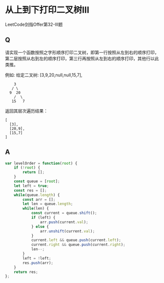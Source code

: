 # 从上到下打印二叉树III
LeetCode剑指Offer第32-III题

## Q
请实现一个函数按照之字形顺序打印二叉树，即第一行按照从左到右的顺序打印，第二层按照从右到左的顺序打印，第三行再按照从左到右的顺序打印，其他行以此类推。

例如:
给定二叉树: [3,9,20,null,null,15,7],
```
    3
   / \
  9  20
    /  \
   15   7
```

返回其层次遍历结果：
```
[
  [3],
  [20,9],
  [15,7]
]
```

## A
```javascript
var levelOrder = function(root) {
    if (!root) {
        return [];
    }
    const queue = [root];
    let left = true;
    const res = [];
    while(queue.length) {
        const arr = [];
        let len = queue.length;
        while(len) {
            const current = queue.shift();
            if (left) {
                arr.push(current.val);
            } else {
                arr.unshift(current.val);
            }
            current.left && queue.push(current.left);
            current.right && queue.push(current.right);
            len--;
        }
        left = !left;
        res.push(arr);
    }
    return res;
};
```

